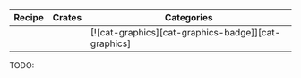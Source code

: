 | Recipe | Crates | Categories |
|--------|--------|------------|
|  |  | [![cat-graphics][cat-graphics-badge]][cat-graphics] |
<div class="hidden">
TODO:
</div>
